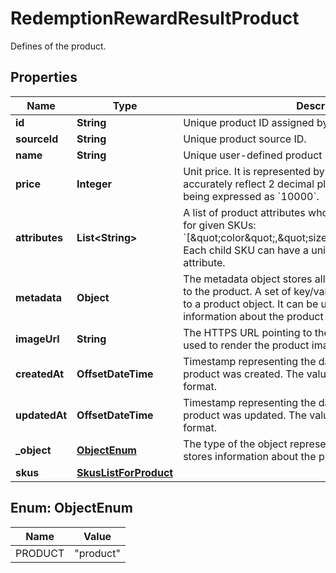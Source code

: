 

# RedemptionRewardResultProduct

Defines of the product.

## Properties

| Name | Type | Description |
|------------ | ------------- | ------------- |
|**id** | **String** | Unique product ID assigned by Voucherify. |
|**sourceId** | **String** | Unique product source ID. |
|**name** | **String** | Unique user-defined product name. |
|**price** | **Integer** | Unit price. It is represented by a value multiplied by 100 to accurately reflect 2 decimal places, such as &#x60;$100.00&#x60; being expressed as &#x60;10000&#x60;. |
|**attributes** | **List&lt;String&gt;** | A list of product attributes whose values you can customize for given SKUs: &#x60;[\&quot;color\&quot;,\&quot;size\&quot;,\&quot;ranking\&quot;]&#x60;. Each child SKU can have a unique value for a given attribute. |
|**metadata** | **Object** | The metadata object stores all custom attributes assigned to the product. A set of key/value pairs that you can attach to a product object. It can be useful for storing additional information about the product in a structured format. |
|**imageUrl** | **String** | The HTTPS URL pointing to the .png or .jpg file that will be used to render the product image. |
|**createdAt** | **OffsetDateTime** | Timestamp representing the date and time when the product was created. The value is shown in the ISO 8601 format. |
|**updatedAt** | **OffsetDateTime** | Timestamp representing the date and time when the product was updated. The value is shown in the ISO 8601 format. |
|**_object** | [**ObjectEnum**](#ObjectEnum) | The type of the object represented by JSON. This object stores information about the product. |
|**skus** | [**SkusListForProduct**](SkusListForProduct.md) |  |



## Enum: ObjectEnum

| Name | Value |
|---- | -----|
| PRODUCT | &quot;product&quot; |



